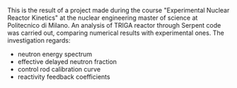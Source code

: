 This is the result of a project made during the course "Experimental Nuclear Reactor Kinetics" at the nuclear engineering master of science at Politecnico di Milano.
An analysis of TRIGA reactor through Serpent code was carried out, comparing numerical results with experimental ones. The investigation regards:
- neutron energy spectrum
- effective delayed neutron fraction
- control rod calibration curve
- reactivity feedback coefficients
